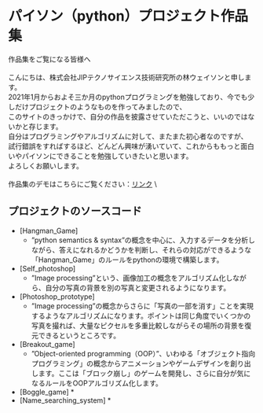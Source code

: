 # パイソン（python）プロジェクト作品集
作品集をご覧になる皆様へ\
\
こんにちは、株式会社JIPテクノサイエンス技術研究所の林ウェイソンと申します。\
2021年1月からおよそ三か月のpythonプログラミングを勉強しており、今でも少しだけプロジェクトのようなものを作ってみましたので、\
このサイトのきっかけで、自分の作品を披露させていただこうと、いいのではないかと存じます。\
自分はプログラミングやアルゴリズムに対して、またまた初心者なのですが、\
試行錯誤をすればするほど、どんどん興味が湧いていて、これからももっと面白いやパイソンにできることを勉強していきたいと思います。\
よろしくお願いします。\
\
作品集のデモはこちらにご覧ください：[リンク](https://drive.google.com/drive/folders/1LeAIcISoxniMs2iFidXeVnlCzAyumaFT?usp=sharing)
\
## プロジェクトのソースコード
* [Hangman_Game]
  * ”python semantics & syntax”の概念を中心に、入力するデータを分析しながら、答えになれるかどうかを判断し、それらの対応ができるような「Hangman_Game」のルールをpythonの環境で構築します。 
* [Self_photoshop]
  * ”Image processing”という、画像加工の概念をアルゴリズム化しながら、自分の写真の背景を別の写真と変更されるようになります。
* [Photoshop_prototype]
  * ”Image processing”の概念からさらに「写真の一部を消す」ことを実現するようなアルゴリズムになります。ポイントは同じ角度でいくつかの写真を撮れば、大量なピクセルを多重比較しながらその場所の背景を復元できるというところです。
* [Breakout_game]
  * ”Object-oriented programming（OOP）”、いわゆる「オブジェクト指向プログラミング」の概念からアニメーションやゲームデザインを創り出します。ここは「ブロック崩し」のゲームを開発し、さらに自分が気になるルールをOOPアルゴリズム化します。
* [Boggle_game]
  *  
* [Name_searching_system]
  * 
